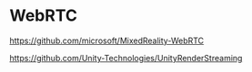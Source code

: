 # WebRTC


https://github.com/microsoft/MixedReality-WebRTC

https://github.com/Unity-Technologies/UnityRenderStreaming
